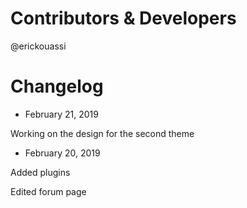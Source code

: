 # Contributors & Developers
@erickouassi

# Changelog

* February 21, 2019

Working on the design for the second theme

* February 20, 2019

Added plugins

Edited forum page
